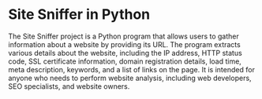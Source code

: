 
# Site Sniffer in Python

The Site Sniffer project is a Python program that allows users to gather information about a website by providing its URL. The program extracts various details about the website, including the IP address, HTTP status code, SSL certificate information, domain registration details, load time, meta description, keywords, and a list of links on the page. It is intended for anyone who needs to perform website analysis, including web developers, SEO specialists, and website owners.
